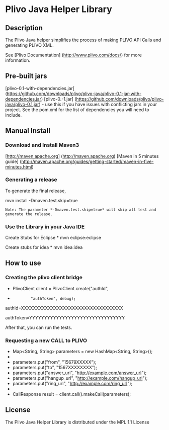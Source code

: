 Plivo Java Helper Library
=========================

Description
-----------

The Plivo Java helper simplifies the process of making PLIVO API Calls and generating PLIVO XML.

See [Plivo Documentation] (http://www.plivo.com/docs/) for more information.



Pre-built jars
--------------

[plivo-0.1-with-dependencies.jar[ (https://github.com/downloads/plivo/plivo-java/plivo-0.1-jar-with-dependencies.jar)
[plivo-0.-1.jar] (https://github.com/downloads/plivo/plivo-java/plivo-0.1.jar) - use this if you have issues with conflicting jars in your project. See the pom.xml for the list of dependencies you will need to include.



Manual Install
------------

### Download and Install Maven3 


[http://maven.apache.org] (http://maven.apache.org)
[Maven in 5 minutes guide] (http://maven.apache.org/guides/getting-started/maven-in-five-minutes.html)


### Generating a release

To generate the final release,
	

mvn install -Dmaven.test.skip=true


	
	Note: The parameter *-Dmaven.test.skip=true* will skip all test and generate the release.
	
### Use the Library in your Java IDE

Create Stubs for Eclipse
    * mvn eclipse:eclipse

Create stubs for idea
    * mvn idea:idea


How to use
----------

### Creating the plivo client bridge
  * PlivoClient client = PlivoClient.create("authId",
  *				"authToken", debug);

  
  authId=XXXXXXXXXXXXXXXXXXXXXXXXXXXXXXXXXX
  
  authToken=YYYYYYYYYYYYYYYYYYYYYYYYYYYYYYYY
  
  
  After that, you can run the tests.
 
### Requesting a new CALL to PLIVO

*  Map<String, String> parameters = new HashMap<String, String>();
*
*	parameters.put("from", "15679XXXXX");
*	parameters.put("to", "1567XXXXXXXX");
*	parameters.put("answer_url", "http://example.com/answer_url");
*	parameters.put("hangup_url", "http://example.com/hangup_url");
*	parameters.put("ring_url", "http://example.com/ring_url");
*
*   CallResponse result = client.call().makeCall(parameters);


License
-------

The Plivo Java Helper Library is distributed under the MPL 1.1 License
